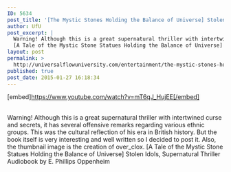 ```yaml
---
ID: 5634
post_title: '[The Mystic Stones Holding the Balance of Universe] Stolen Idols (Supernatural Thriller Audiobook)'
author: UfU
post_excerpt: |
  Warning! Although this is a great supernatural thriller with intertwined curse and secrets, it has several offensive remarks regarding various ethnic groups. This was the cultural reflection of his era in British history. But the book itself is very interesting and well written so I decided to post it. Also, the thumbnail image is the creation of over_clox.
  [A Tale of the Mystic Stone Statues Holding the Balance of Universe] Stolen Idols, Supernatural Thriller Audiobook by E. Phillips Oppenheim
layout: post
permalink: >
  http://universalflowuniversity.com/entertainment/the-mystic-stones-holding-the-balance-of-universe-stolen-idols-supernatural-thriller-audiobook/
published: true
post_date: 2015-01-27 16:18:34
---
```

[embed]https://www.youtube.com/watch?v=mT6qJ_HujEE[/embed]</br></br>
<p>Warning! Although this is a great supernatural thriller with intertwined curse and secrets, it has several offensive remarks regarding various ethnic groups. This was the cultural reflection of his era in British history. But the book itself is very interesting and well written so I decided to post it. Also, the thumbnail image is the creation of over_clox. 
[A Tale of the Mystic Stone Statues Holding the Balance of Universe] Stolen Idols, Supernatural Thriller Audiobook by E. Phillips Oppenheim</p>